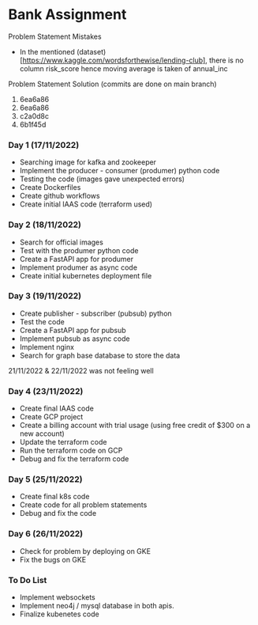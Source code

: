# Bank Assignment

Problem Statement Mistakes 
- In the mentioned (dataset)[https://www.kaggle.com/wordsforthewise/lending-club], there is no column risk_score hence moving average is taken of annual_inc

Problem Statement Solution (commits are done on main branch)
1. 6ea6a86
2. 6ea6a86
3. c2a0d8c
4. 6b1f45d

### Day 1 (17/11/2022)
- Searching image for kafka and zookeeper
- Implement the producer - consumer (produmer) python code
- Testing the code (images gave unexpected errors)
- Create Dockerfiles
- Create github workflows
- Create initial IAAS code (terraform used)

### Day 2 (18/11/2022)
- Search for official images
- Test with the produmer python code
- Create a FastAPI app for produmer
- Implement produmer as async code
- Create initial kubernetes deployment file

### Day 3 (19/11/2022)
- Create publisher - subscriber (pubsub) python
- Test the code
- Create a FastAPI app for pubsub
- Implement pubsub as async code
- Implement nginx
- Search for graph base database to store the data

21/11/2022 & 22/11/2022 was not feeling well

### Day 4 (23/11/2022)
- Create final IAAS code
- Create GCP project
- Create a billing account with trial usage (using free credit of $300 on a new account)
- Update the terraform code
- Run the terraform code on GCP
- Debug and fix the terraform code

### Day 5 (25/11/2022)
- Create final k8s code
- Create code for all problem statements
- Debug and fix the code

### Day 6 (26/11/2022)
- Check for problem by deploying on GKE
- Fix the bugs on GKE

### To Do List
- Implement websockets
- Implement neo4j / mysql database in both apis. 
- Finalize kubenetes code
